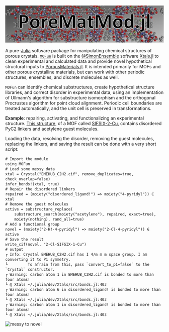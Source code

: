 ![logo.JPG](assets/logo.JPG)

A pure-[Julia](https://julialang.org/) software package for manipulating chemical
structures of porous crystals.  [`MOFun`](https://github.com/SimonEnsemble/MOFun.jl) is built on the
[@SimonEnsemble](https://SimonEnsemble.github.io) software
[Xtals.jl](https://github.com/SimonEnsemble/Xtals.jl) to clean experimental and
calculated data and provide novel hypothetical structural inputs to
[PorousMaterials.jl](https://github.com/SimonEnsemble/PorousMaterials.jl).  It is
intended primarily for MOFs and other porous crystalline materials, but can work
with other periodic structures, ensembles, and discrete molecules as well.

`MOFun` can identify chemical substructures, create hypothetical structure
libraries, and correct disorder in experimental data, using an implementation
of Ullmann's algorithm for substructure isomorphism and the orthogonal Procrustes
algorithm for point cloud alignment.  Periodic cell boundaries are treated
automatically, and the unit cell is preserved in transformations.

**Example**: repairing, activating, and functionalizing an experimental
structure.  [This structure](https://dx.doi.org/10.5517/ccdc.csd.cc1ldj8s), of
a MOF called [SIFSIX-2-Cu](https://dx.doi.org/10.1126/science.aaf2458), contains
disordered PyC2 linkers and acetylene guest molecules.

Loading the data, resolving the disorder, removing the guest molecules, replacing
the linkers, and saving the result can be done with a very short script:

```jldoctest; output=false
# Import the module
using MOFun
# Load some messy data
xtal = Crystal("EMEHUB_C2H2.cif", remove_duplicates=true, check_overlap=false)
infer_bonds!(xtal, true)
# Repair the disordered linkers
repaired = (moiety("disordered_ligand!") => moiety("4-pyridyl")) ∈ xtal
# Remove the guest molecules
active = substructure_replace(
    substructure_search(moiety("acetylene"), repaired, exact=true), 
    moiety(nothing), rand_all=true)
# Add a functional group
novel = (moiety("2-H!-4-pyridyl") => moiety("2-Cl-4-pyridyl")) ∈ active
# Save the result
write_cif(novel, "2-Cl-SIFSIX-1-Cu")
# output
┌ Info: Crystal EMEHUB_C2H2.cif has I 4/m m m space group. I am converting it to P1 symmetry.
└         To afrain from this, pass `convert_to_p1=false` to the `Crystal` constructor.
┌ Warning: carbon atom 1 in EMEHUB_C2H2.cif is bonded to more than four atoms!
└ @ Xtals ~/.julia/dev/Xtals/src/bonds.jl:403
┌ Warning: carbon atom 6 in disordered_ligand! is bonded to more than four atoms!
└ @ Xtals ~/.julia/dev/Xtals/src/bonds.jl:403
┌ Warning: carbon atom 1 in disordered_ligand! is bonded to more than four atoms!
└ @ Xtals ~/.julia/dev/Xtals/src/bonds.jl:403
```

![messy to novel](LINK)
